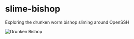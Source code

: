 # slime-bishop
Exploring the drunken worm bishop sliming around OpenSSH

![Drunken Bishop][0]

[0]: <https://photos.tylercipriani.com/thumbs/slime-bishop.gif>
